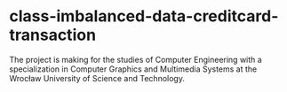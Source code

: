 # class-imbalanced-data-creditcard-transaction

The project is making for the studies of Computer Engineering with a specialization in Computer Graphics and Multimedia Systems at the Wrocław University of Science and Technology.
